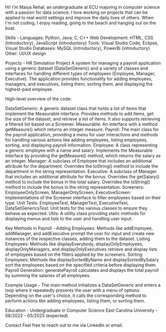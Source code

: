 Hi! I'm Maiya Rehal, an undergraduate at ECU majoring in computer science with a passion for data science. 
I love working on projects that can be applied to real world settings and improve the daily lives of others.
When I'm not coding, I enjoy reading, going to the beach and hanging out on the boat.

Skills -
Languages: Python, Java, C, C++
Web Development: HTML, CSS (introductory), JavaScript (introductory)
Tools: Visual Studio Code, Eclipse, Visual Studio
Databases: MySQL (introductory), PowerBi (introductory)
Other: UI/UX design

Projects -
HR Simulation Project
A system for managing a payroll application using a generic dataset (DataSetGeneric) and a variety of classes and interfaces for handling different types of employees (Employee, Manager, Executive). 
The application provides functionality for adding employees, managers, and executives, listing them, sorting them, and displaying the highest-paid employee.

High-level overview of the code:

DataSetGeneric<T extends Measurable>: A generic dataset class that holds a list of items that implement the Measurable interface.
Provides methods to add items, get the size of the dataset, and retrieve a list of items. It also supports retrieving a filtered list based on a Screener.
Measurable: An interface with a method getMeasure() which returns an integer measure.
Payroll: The main class for the payroll application, providing a menu for user interactions and methods for handling various actions like adding employees, listing employees, sorting, and displaying payroll information.
Employee: A class representing a generic employee with a name and salary. Implements the Measurable interface by providing the getMeasure() method, which returns the salary as an integer.
Manager: A subclass of Employee that includes an additional attribute for the department. Overrides the toString() method to include the department in the string representation.
Executive: A subclass of Manager that includes an additional attribute for the bonus. Overrides the getSalary() method to include the bonus in the total salary. Overrides the toString() method to include the bonus in the string representation.
Screeners: EmployeeOnlyScreen, ManagerOnlyScreen, ExecutiveScreen: Implementations of the Screener interface to filter employees based on their type.
Unit Tests: EmployeeTest, ManagerTest, ExecutiveTest, DataSetGenericsTest: Unit tests for the various classes to ensure they behave as expected.
Utils: A utility class providing static methods for displaying menus and lists to the user and handling user input.

Key Methods in Payroll - 
Adding Employees: Methods like addEmployee, addManager, and addExecutive prompt the user for input and create new instances of the respective classes, adding them to the dataset.
Listing Employees: Methods like displayEverybody, displayOnlyEmployees, displayOnlyManagers, and displayOnlyExecutives retrieve and display lists of employees based on the filters applied by the screeners.
Sorting Employees: Methods like displaySortedByName and displaySortedBySalary sort the employees based on the specified criteria before displaying them.
Payroll Generation: generatePayroll calculates and displays the total payroll by summing the salaries of all employees.

Example Usage - 
The main method initializes a DataSetGeneric<Employee> and enters a loop where it repeatedly presents the user with a menu of options. 
Depending on the user's choice, it calls the corresponding method to perform actions like adding employees, listing them, or sorting them.


Education - 
Undergraduate in Computer Science
East Carolina University - 08/2022 - 05/2025 (expected)

Contact
Feel free to reach out to me via LinkedIn or email.

